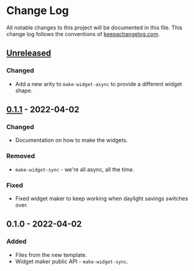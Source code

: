 # Change Log
All notable changes to this project will be documented in this file. This change log follows the conventions of [keepachangelog.com](http://keepachangelog.com/).

## [Unreleased]
### Changed
- Add a new arity to `make-widget-async` to provide a different widget shape.

## [0.1.1] - 2022-04-02
### Changed
- Documentation on how to make the widgets.

### Removed
- `make-widget-sync` - we're all async, all the time.

### Fixed
- Fixed widget maker to keep working when daylight savings switches over.

## 0.1.0 - 2022-04-02
### Added
- Files from the new template.
- Widget maker public API - `make-widget-sync`.

[Unreleased]: https://github.com/bsless/fast.csv/compare/0.1.1...HEAD
[0.1.1]: https://github.com/bsless/fast.csv/compare/0.1.0...0.1.1
